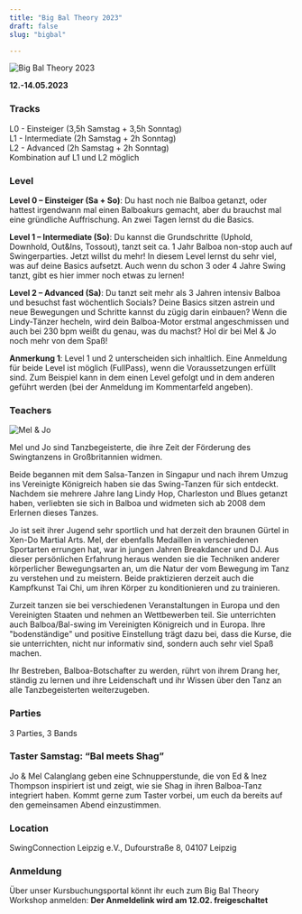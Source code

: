 ```yaml
---
title: "Big Bal Theory 2023"
draft: false
slug: "bigbal"

---
```


![Big Bal Theory 2023](../slider_bigbal_2023.png)

**12.-14.05.2023**

### Tracks
L0 - Einsteiger (3,5h Samstag + 3,5h Sonntag)  
L1 - Intermediate (2h Samstag + 2h Sonntag)  
L2 - Advanced (2h Samstag + 2h Sonntag)  
Kombination auf L1 und L2 möglich

### Level
**Level 0 – Einsteiger (Sa + So)**: Du hast noch nie Balboa getanzt, oder hattest irgendwann mal einen Balboakurs gemacht, aber du brauchst mal eine gründliche Auffrischung. An zwei Tagen lernst du die Basics.

**Level 1 – Intermediate (So)**: Du kannst die Grundschritte (Uphold, Downhold, Out&Ins, Tossout), tanzt seit ca. 1 Jahr Balboa non-stop auch auf Swingerparties. Jetzt willst du mehr! In diesem Level lernst du sehr viel, was auf deine Basics aufsetzt. Auch wenn du schon 3 oder 4 Jahre Swing tanzt, gibt es hier immer noch etwas zu lernen!

**Level 2 – Advanced (Sa)**: Du tanzt seit mehr als 3 Jahren intensiv Balboa und besuchst fast wöchentlich Socials? Deine Basics sitzen astrein und neue Bewegungen und Schritte kannst du zügig darin einbauen? Wenn die Lindy-Tänzer hecheln, wird dein Balboa-Motor erstmal angeschmissen und auch bei 230 bpm weißt du genau, was du machst? Hol dir bei Mel & Jo noch mehr von dem Spaß!

**Anmerkung 1**: Level 1 und 2 unterscheiden sich inhaltlich. Eine Anmeldung für beide Level ist möglich (FullPass), wenn die Voraussetzungen erfüllt sind. Zum Beispiel kann in dem einen Level gefolgt und in dem anderen geführt werden (bei der Anmeldung im Kommentarfeld angeben).

### Teachers

![Mel & Jo](../mel_jo.jpg)

Mel und Jo sind Tanzbegeisterte, die ihre Zeit der Förderung des Swingtanzens in Großbritannien widmen. 
	 
Beide begannen mit dem Salsa-Tanzen in Singapur und nach ihrem Umzug ins Vereinigte Königreich haben sie das Swing-Tanzen für sich entdeckt. Nachdem sie mehrere Jahre lang Lindy Hop, Charleston und Blues getanzt haben, verliebten sie sich in Balboa und widmeten sich ab 2008 dem Erlernen dieses Tanzes.

Jo ist seit ihrer Jugend sehr sportlich und hat derzeit den braunen Gürtel in Xen-Do Martial Arts. Mel, der ebenfalls Medaillen in verschiedenen Sportarten errungen hat, war in jungen Jahren Breakdancer und DJ. Aus dieser persönlichen Erfahrung heraus wenden sie die Techniken anderer körperlicher Bewegungsarten an, um die Natur der vom Bewegung im Tanz zu verstehen und zu meistern. Beide praktizieren derzeit auch die Kampfkunst Tai Chi, um ihren Körper zu konditionieren und zu trainieren.

Zurzeit tanzen sie bei verschiedenen Veranstaltungen in Europa und den Vereinigten Staaten und nehmen an Wettbewerben teil. Sie unterrichten auch Balboa/Bal-swing im Vereinigten Königreich und in Europa. Ihre "bodenständige" und positive Einstellung trägt dazu bei, dass die Kurse, die sie unterrichten, nicht nur informativ sind, sondern auch sehr viel Spaß machen.

Ihr Bestreben, Balboa-Botschafter zu werden, rührt von ihrem Drang her, ständig zu lernen und ihre Leidenschaft und ihr Wissen über den Tanz an alle Tanzbegeisterten weiterzugeben.

### Parties
3 Parties, 3 Bands

### Taster Samstag: “Bal meets Shag”
Jo & Mel Calanglang geben eine Schnupperstunde, die von Ed & Inez Thompson inspiriert ist und zeigt, wie sie Shag in ihren Balboa-Tanz integriert haben. Kommt gerne zum Taster vorbei, um euch da bereits auf den gemeinsamen Abend einzustimmen.

### Location
SwingConnection Leipzig e.V., Dufourstraße 8, 04107 Leipzig

### Anmeldung
Über unser Kursbuchungsportal könnt ihr euch zum Big Bal Theory Workshop anmelden:
**Der Anmeldelink wird am 12.02. freigeschaltet**
